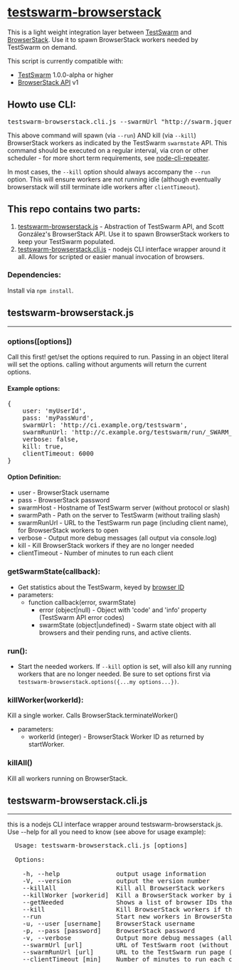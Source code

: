 # [testswarm-browserstack](http://jquery.com/)
This is a light weight integration layer between [TestSwarm](https://github.com/jquery/testswarm) and [BrowserStack](http://www.browserstack.com/). Use it to spawn BrowserStack workers needed by TestSwarm on demand.

This script is currently compatible with:
* [TestSwarm](https://github.com/jquery/testswarm) 1.0.0-alpha or higher
* [BrowserStack API](https://github.com/browserstack/api) v1


## Howto use CLI:
<pre>
testswarm-browserstack.cli.js --swarmUrl "http://swarm.jquery.org" --swarmRunUrl "http://swarm.jquery.org/run/exampleClientName"  --user "BrowserStackUser" --pass "myBrowserStackPass@#$" --run --kill
</pre>

This above command will spawn (via `--run`) AND kill (via `--kill`) BrowserStack workers as indicated by the TestSwarm `swarmstate` API. This command should be executed on a regular interval, via cron or other scheduler - for more short term requirements, see [node-cli-repeater](https://github.com/clarkbox/node-repeater).


In most cases, the `--kill` option should always accompany the `--run` option. This will ensure workers are not running idle (although eventually browserstack will still terminate idle workers after `clientTimeout`).

## This repo contains two parts:

1. [testswarm-browserstack.js](https://github.com/clarkbox/testswarm-browserstack/blob/master/testswarm-browserstack.js) - Abstraction of TestSwarm API, and Scott González's BrowserStack API. Use it to spawn BrowserStack workers to keep your TestSwarm populated.
2. [testswarm-browserstack.cli.js](https://github.com/clarkbox/testswarm-browserstack/blob/master/testswarm-browserstack.cli.js) - nodejs CLI interface wrapper around it all. Allows for scripted or easier manual invocation of browsers.

### Dependencies:
Install via `npm install`.

## testswarm-browserstack.js
--------------------------------------
### options([options])
Call this first! get/set the options required to run. Passing in an object literal will set the options. calling without arguments will return the current options.
#### Example options:
<pre>
{
    user: 'myUserId',
    pass: 'myPassWurd',
    swarmUrl: 'http://ci.example.org/testswarm',
    swarmRunUrl: 'http://c.example.org/testswarm/run/_SWARM_USERNAME_',
    verbose: false,
    kill: true,
    clientTimeout: 6000
}
</pre>
#### Option Definition:
* user - BrowserStack username
* pass - BrowserStack password
* swarmHost - Hostname of TestSwarm server (without protocol or slash)
* swarmPath - Path on the server to TestSwarm (without trailing slash)
* swarmRunUrl - URL to the TestSwarm run page (including client name), for BrowserStack workers to open
* verbose - Output more debug messages (all output via console.log)
* kill - Kill BrowserStack workers if they are no longer needed
* clientTimeout - Number of minutes to run each client


### getSwarmState(callback):
* Get statistics about the TestSwarm, keyed by [browser ID](https://github.com/jquery/testswarm/blob/master/config/useragents.ini)
* parameters:
     * function callback(error, swarmState)
          * error (object|null) - Object with 'code' and 'info' property (TestSwarm API error codes)
          * swarmState (object|undefined) - Swarm state object with all browsers and their pending runs, and active clients.

### run():
* Start the needed workers. If `--kill` option is set, will also kill any running workers that are no longer needed. Be sure to set options first via `testswarm-browserstack.options({...my options...})`.

### killWorker(workerId):
Kill a single worker. Calls BrowserStack.terminateWorker()
* parameters:
     * workerId (integer) - BrowserStack Worker ID as returned by startWorker.

### killAll()
Kill all workers running on BrowserStack.



##  testswarm-browserstack.cli.js
--------------------------------------
this is a nodejs CLI interface wrapper around testswarm-browserstack.js. Use --help for all you need to know (see above for usage example):

<pre>
  Usage: testswarm-browserstack.cli.js [options]

  Options:

    -h, --help               output usage information
    -V, --version            output the version number
    --killAll                Kill all BrowserStack workers
    --killWorker [workerid]  Kill a BrowserStack worker by its worker ID
    --getNeeded              Shows a list of browser IDs that have pending jobs in TestSwarm
    --kill                   Kill BrowserStack workers if they are no longer needed (Only if --run is also specified)
    --run                    Start new workers in BrowserStack based on the swarm state
    -u, --user [username]    BrowserStack username
    -p, --pass [password]    BrowserStack password
    -v, --verbose            Output more debug messages (all output via console.log)
    --swarmUrl [url]         URL of TestSwarm root (without trailing slash)
    --swarmRunUrl [url]      URL to the TestSwarm run page (including client name), for BrowserStack workers to open
    --clientTimeout [min]    Number of minutes to run each client (BrowserStack timeout, defaults to 10 minutes)

</pre>